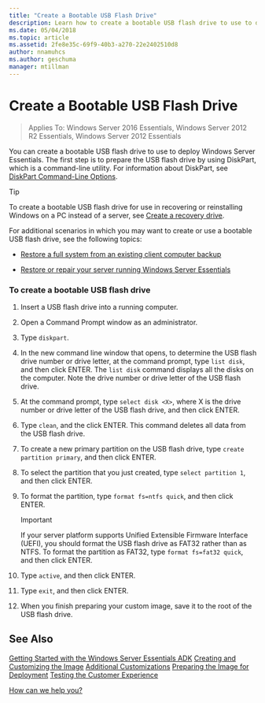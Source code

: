 ```yaml
---
title: "Create a Bootable USB Flash Drive"
description: Learn how to create a bootable USB flash drive to use to deploy Windows Server Essentials.
ms.date: 05/04/2018
ms.topic: article
ms.assetid: 2fe8e35c-69f9-40b3-a270-22e2402510d8
author: nnamuhcs
ms.author: geschuma
manager: mtillman
---
```


# Create a Bootable USB Flash Drive

>Applies To: Windows Server 2016 Essentials, Windows Server 2012 R2 Essentials, Windows Server 2012 Essentials

You can create a bootable USB flash drive to use to deploy  Windows Server Essentials. The first step is to prepare the USB flash drive by using DiskPart, which is a command-line utility. For information about DiskPart, see [DiskPart Command-Line Options](/previous-versions/windows/it-pro/windows-vista/cc766465(v=ws.10)).


> [!TIP]
> To create a bootable USB flash drive for use in recovering or reinstalling Windows on a PC instead of a server, see [Create a recovery drive](https://support.microsoft.com/help/4026852/windows-create-a-recovery-drive).

 For additional scenarios in which you may want to create or use a bootable USB flash drive, see the following topics:

-   [Restore a full system from an existing client computer backup](../manage/restore-a-full-system-from-an-existing-client-computer-backup.md)

-   [Restore or repair your server running Windows Server Essentials](../manage/restore-or-repair-your-server-running-windows-server-essentials.md)


### To create a bootable USB flash drive

1.  Insert a USB flash drive into a running computer.

2.  Open a Command Prompt window as an administrator.

3.  Type `diskpart`.

4.  In the new command line window that opens, to determine the USB flash drive number or drive letter, at the command prompt, type `list disk`, and then click ENTER. The `list disk` command displays all the disks on the computer. Note the drive number or drive letter of the USB flash drive.

5.  At the command prompt, type `select disk <X>`, where X is the drive number or drive letter of the USB flash drive, and then click ENTER.

6.  Type `clean`, and the click ENTER. This command deletes all data from the USB flash drive.

7.  To create a new primary partition on the USB flash drive, type `create partition primary`, and then click ENTER.

8.  To select the partition that you just created, type `select partition 1`, and then click ENTER.

9. To format the partition, type `format fs=ntfs quick`, and then click ENTER.

    > [!IMPORTANT]
    >  If your server platform supports Unified Extensible Firmware Interface (UEFI), you should format the USB flash drive as FAT32 rather than as NTFS. To format the partition as FAT32, type `format fs=fat32 quick`, and then click ENTER.

10. Type `active`, and then click ENTER.

11. Type `exit`, and then click ENTER.

12. When you finish preparing your custom image, save it to the root of the USB flash drive.

## See Also

 [Getting Started with the Windows Server Essentials ADK](Getting-Started-with-the-Windows-Server-Essentials-ADK.md)
 [Creating and Customizing the Image](Creating-and-Customizing-the-Image.md)
 [Additional Customizations](Additional-Customizations.md)
 [Preparing the Image for Deployment](Preparing-the-Image-for-Deployment.md)
 [Testing the Customer Experience](Testing-the-Customer-Experience.md)

 [How can we help you?](https://windows.microsoft.com/windows/support)